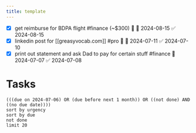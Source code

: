 ```yaml
---
title: template
---
```

- [x] get reimburse for BDPA flight #finance (~$300) 🔺 📅 2024-08-15 ✅ 2024-08-15
- [x] linkedin post for [[greasyvocab.com]] #pro 🔺 📅 2024-07-11 ✅ 2024-07-10
- [x] print out statement and ask Dad to pay for certain stuff #finance 📅 2024-07-07 ✅ 2024-07-08
# Tasks
```tasks
(((due on 2024-07-06) OR (due before next 1 month)) OR ((not done) AND ((no due date))))
sort by urgency
sort by due
not done
limit 20
```